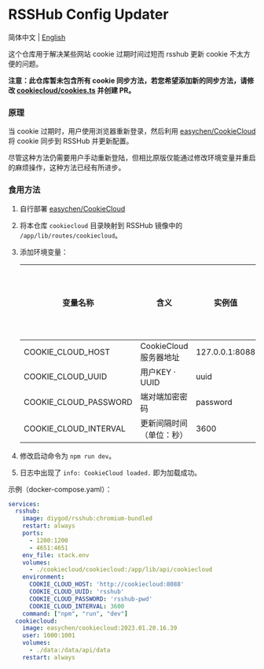 # RSSHub Config Updater

简体中文 | [English](/README.EN.md)

这个仓库用于解决某些网站 cookie 过期时间过短而 rsshub 更新 cookie 不太方便的问题。

**注意：此仓库暂未包含所有 cookie 同步方法，若您希望添加新的同步方法，请修改 [cookiecloud/cookies.ts](/cookiecloud/cookies.ts) 并创建 PR。**

### 原理

当 cookie 过期时，用户使用浏览器重新登录，然后利用 [easychen/CookieCloud](https://github.com/easychen/CookieCloud) 将 cookie 同步到 RSSHub 并更新配置。

尽管这种方法仍需要用户手动重新登陆，但相比原版仅能通过修改环境变量并重启的麻烦操作，这种方法已经有所进步。

### 食用方法

1. 自行部署 [easychen/CookieCloud](https://github.com/easychen/CookieCloud)
2. 将本仓库 `cookiecloud` 目录映射到 RSSHub 镜像中的 `/app/lib/routes/cookiecloud`。
3. 添加环境变量：

   | 变量名称 | 含义 | 实例值 | 默认值（留空则为必填） |
   |--|--|--|--|
   | COOKIE_CLOUD_HOST | CookieCloud 服务器地址 | 127.0.0.1:8088 |  |
   | COOKIE_CLOUD_UUID | 用户KEY · UUID | uuid |  |
   | COOKIE_CLOUD_PASSWORD | 端对端加密密码 | password |  |
   | COOKIE_CLOUD_INTERVAL | 更新间隔时间（单位：秒） | 3600 | 3600 |
4. 修改启动命令为 `npm run dev`。
5. 日志中出现了 `info: CookieCloud loaded.` 即为加载成功。

示例（docker-compose.yaml）：

```yaml
services:
  rsshub:
    image: diygod/rsshub:chromium-bundled
    restart: always
    ports:
      - 1200:1200
      - 4651:4651
    env_file: stack.env
    volumes:
      - ./cookiecloud/cookiecloud:/app/lib/api/cookiecloud
    environment:
      COOKIE_CLOUD_HOST: 'http://cookiecloud:8088'
      COOKIE_CLOUD_UUID: 'rsshub'
      COOKIE_CLOUD_PASSWORD: 'rsshub-pwd'
      COOKIE_CLOUD_INTERVAL: 3600
    command: ["npm", "run", "dev"]
  cookiecloud:
    image: easychen/cookiecloud:2023.01.20.16.39
    user: 1000:1001
    volumes:
      - ./data:/data/api/data
    restart: always
```
